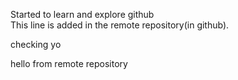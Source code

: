 Started to learn and explore github<br>
This line is added in the remote repository(in github).

checking yo

hello from remote repository

